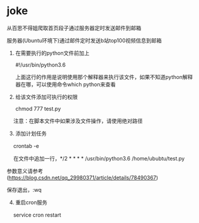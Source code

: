 # joke
从百思不得姐爬取首页段子通过服务器定时发送邮件到邮箱

服务器(Ubuntu环境下)通过邮件定时发送b站top100视频信息到邮箱

1. 在需要执行的python文件前加上

   #!/usr/bin/python3.6
  
   上面这行的作用是说明使用那个解释器来执行该文件，如果不知道python解释器在哪，可以使用命令which python来查看

2. 给该文件添加可执行的权限 

   chmod  777  test.py
  
　 注意：在脚本文件中如果涉及文件操作，请使用绝对路径
 
3. 添加计划任务

　 crontab -e

　 在文件中追加一行，*/2 * * * * /usr/bin/python3.6 /home/ububtu/test.py
   
   参数意义请参考(https://blog.csdn.net/qq_29980371/article/details/78490367)
   
   保存退出，:wq
   
4. 重启cron服务

　 service cron restart
